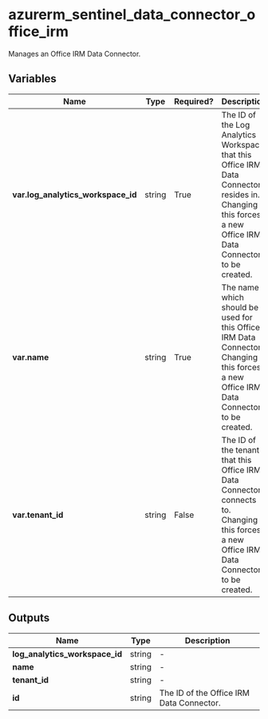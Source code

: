 # azurerm_sentinel_data_connector_office_irm

Manages an Office IRM Data Connector.

## Variables

| Name | Type | Required? |  Description |
| ---- | ---- | --------- |  ----------- |
| **var.log_analytics_workspace_id** | string | True | The ID of the Log Analytics Workspace that this Office IRM Data Connector resides in. Changing this forces a new Office IRM Data Connector to be created. | 
| **var.name** | string | True | The name which should be used for this Office IRM Data Connector. Changing this forces a new Office IRM Data Connector to be created. | 
| **var.tenant_id** | string | False | The ID of the tenant that this Office IRM Data Connector connects to. Changing this forces a new Office IRM Data Connector to be created. | 



## Outputs

| Name | Type | Description |
| ---- | ---- | --------- | 
| **log_analytics_workspace_id** | string  | - | 
| **name** | string  | - | 
| **tenant_id** | string  | - | 
| **id** | string  | The ID of the Office IRM Data Connector. | 